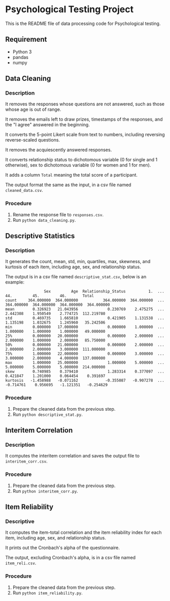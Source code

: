 # Psychological Testing Project
This is the README file of data processing code for Psychological testing.

## Requirement
- Python 3
- pandas
- numpy

## Data Cleaning
### Description
It removes the responses whose questions are not answered, such as those whose age is out of range.

It removes the emails left to draw prizes, timestamps of the responses, and the "I agree" answered in the beginning.

It converts the 5-point Likert scale from text to numbers, including reversing reverse-scaled questions.

It removes the acquiescently answered responses.

It converts relationship status to dichotomous variable (0 for single and 1 otherwise), sex to dichotomous variable (0 for women and 1 for men).

It adds a column `Total` meaning the total score of a participant.

The output format the same as the input, in a csv file named `cleaned_data.csv`.
### Procedure
1. Rename the response file to `responses.csv`.
2. Run `python data_cleaning.py`.

## Descriptive Statistics
### Description
It generates the count, mean, std, min, quartiles, max, skewness, and kurtosis of each item, including age, sex, and relationship status.

The output is in a csv file named `descriptive_stat.csv`, below is an example:
```
                 Sex         Age  Relationship_Status          1.  ...         44.         45.         46.       Total
count     364.000000  364.000000           364.000000  364.000000  ...  364.000000  364.000000  364.000000  364.000000
mean        0.326923   21.043956             0.230769    2.475275  ...    2.442308    1.950549    2.774725  112.219780
std         0.469735    1.665810             0.421905    1.131538  ...    1.135198    1.032675    1.245960   35.242506
min         0.000000   17.000000             0.000000    1.000000  ...    1.000000    1.000000    1.000000   49.000000
25%         0.000000   20.000000             0.000000    2.000000  ...    2.000000    1.000000    2.000000   85.750000
50%         0.000000   21.000000             0.000000    2.000000  ...    2.000000    2.000000    3.000000  111.000000
75%         1.000000   22.000000             0.000000    3.000000  ...    3.000000    2.000000    4.000000  137.000000
max         1.000000   25.000000             1.000000    5.000000  ...    5.000000    5.000000    5.000000  214.000000
skew        0.740985    0.379410             1.283314    0.377097  ...    0.421847    1.201000    0.064454    0.391697
kurtosis   -1.458988   -0.071162            -0.355087   -0.907278  ...   -0.714761    0.956695   -1.121351   -0.254629
```

### Procedure
1. Prepare the cleaned data from the previous step.
2. Run `python descriptive_stat.py`.

## Interitem Correlation
### Description
It computes the interitem correlation and saves the output file to `interitem_corr.csv`.

### Procedure
1. Prepare the cleaned data from the previous step.
2. Run `python interitem_corr.py`.

## Item Reliability
### Descriptive
It computes the item-total correlation and the item reliability index for each item, including age, sex, and relationship status.

It prints out the Cronbach's alpha of the questionnaire.

The output, excluding Cronbach's alpha, is in a csv file named `item_reli.csv`.

### Procedure
1. Prepare the cleaned data from the previous step.
2. Run `python item_reliability.py`.